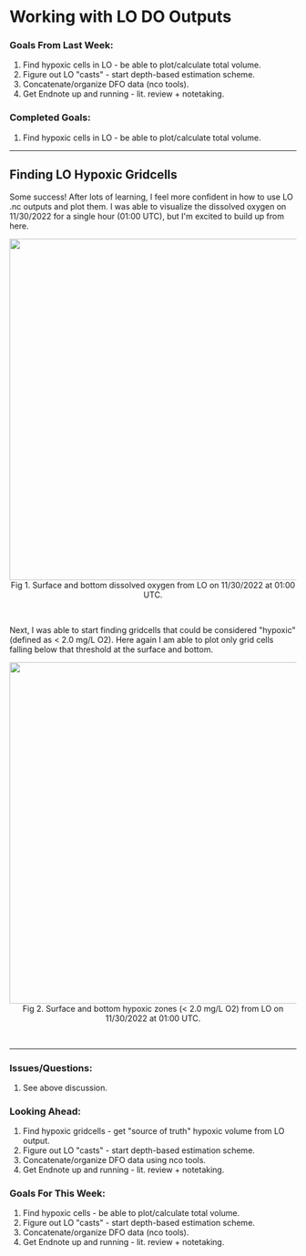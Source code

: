 # Working with LO DO Outputs

### Goals From Last Week:
1. Find hypoxic cells in LO - be able to plot/calculate total volume.
2. Figure out LO "casts" - start depth-based estimation scheme.
3. Concatenate/organize DFO data (nco tools).
4. Get Endnote up and running - lit. review + notetaking.

### Completed Goals:
1. Find hypoxic cells in LO - be able to plot/calculate total volume.

---

## Finding LO Hypoxic Gridcells

Some success! After lots of learning, I feel more confident in how to use LO .nc outputs and plot them. I was able to visualize the dissolved oxygen on 11/30/2022 for a single hour (01:00 UTC), but I'm excited to build up from here.

<p style="text-align:center;"><img src="https://user-images.githubusercontent.com/55995675/205753098-1a6980f5-8940-4b31-9136-6cbe3f6b7519.png" width="600"/><br>Fig 1. Surface and bottom dissolved oxygen from LO on 11/30/2022 at 01:00 UTC.</p><br>

Next, I was able to start finding gridcells that could be considered "hypoxic" (defined as < 2.0 mg/L O2). Here again I am able to plot only grid cells falling below that threshold at the surface and bottom.

<p style="text-align:center;"><img src="https://user-images.githubusercontent.com/55995675/205754134-6fa94f31-f230-4154-b134-1c77e4055a10.png" width="600"/><br>Fig 2. Surface and bottom hypoxic zones (< 2.0 mg/L O2) from LO on 11/30/2022 at 01:00 UTC.</p><br>


---

### Issues/Questions:
1. See above discussion.

### Looking Ahead:
1. Find hypoxic gridcells - get "source of truth" hypoxic volume from LO output.
2. Figure out LO "casts" - start depth-based estimation scheme.
3. Concatenate/organize DFO data using nco tools.
4. Get Endnote up and running - lit. review + notetaking.

### Goals For This Week:
1. Find hypoxic cells - be able to plot/calculate total volume.
2. Figure out LO "casts" - start depth-based estimation scheme.
3. Concatenate/organize DFO data (nco tools).
4. Get Endnote up and running - lit. review + notetaking.

